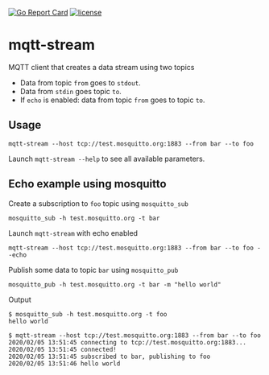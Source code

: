 [![Go Report Card](https://goreportcard.com/badge/igolaizola/mqtt-stream)](http://goreportcard.com/report/igolaizola/mqtt-stream)
[![license](https://img.shields.io/github/license/igolaizola/mqtt-stream.svg)](https://github.com/igolaizola/mqtt-stream/blob/master/LICENSE.md)

# mqtt-stream

MQTT client that creates a data stream using two topics

 - Data from topic `from` goes to `stdout`.
 - Data from `stdin` goes topic `to`.
 - If `echo` is enabled: data from topic `from` goes to topic `to`.

## Usage

```
mqtt-stream --host tcp://test.mosquitto.org:1883 --from bar --to foo
```

Launch `mqtt-stream --help` to see all available parameters.

## Echo example using mosquitto

Create a subscription to `foo` topic using `mosquitto_sub`

```
mosquitto_sub -h test.mosquitto.org -t bar
```

Launch `mqtt-stream` with echo enabled

```
mqtt-stream --host tcp://test.mosquitto.org:1883 --from bar --to foo --echo
```

Publish some data to topic `bar` using `mosquitto_pub`

```
mosquitto_pub -h test.mosquitto.org -t bar -m "hello world"
```

Output

```
$ mosquitto_sub -h test.mosquitto.org -t foo
hello world
```

```
$ mqtt-stream --host tcp://test.mosquitto.org:1883 --from bar --to foo
2020/02/05 13:51:45 connecting to tcp://test.mosquitto.org:1883...
2020/02/05 13:51:45 connected!
2020/02/05 13:51:45 subscribed to bar, publishing to foo
2020/02/05 13:51:46 hello world
```